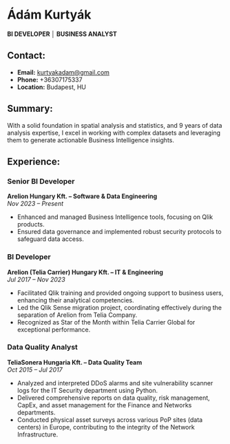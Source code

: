 # Ádám Kurtyák
**BI DEVELOPER │ BUSINESS ANALYST**

## Contact:
- **Email:** kurtyakadam@gmail.com
- **Phone:** +36307175337
- **Location:** Budapest, HU

## Summary:
With a solid foundation in spatial analysis and statistics, and 9 years of data analysis expertise, I excel in working with complex datasets and leveraging them to generate actionable Business Intelligence insights.

## Experience:

### Senior BI Developer
**Arelion Hungary Kft. – Software & Data Engineering**  
*Nov 2023 – Present*
- Enhanced and managed Business Intelligence tools, focusing on Qlik products.
- Ensured data governance and implemented robust security protocols to safeguard data access.

### BI Developer
**Arelion (Telia Carrier) Hungary Kft. – IT & Engineering**  
*Jul 2017 – Nov 2023*
- Facilitated Qlik training and provided ongoing support to business users, enhancing their analytical competencies.
- Led the Qlik Sense migration project, coordinating effectively during the separation of Arelion from Telia Company.
- Recognized as Star of the Month within Telia Carrier Global for exceptional performance.

### Data Quality Analyst
**TeliaSonera Hungaria Kft. – Data Quality Team**  
*Oct 2015 – Jul 2017*
- Analyzed and interpreted DDoS alarms and site vulnerability scanner logs for the IT Security department using Python.
- Delivered comprehensive reports on data quality, risk management, CapEx, and asset management for the Finance and Networks departments.
- Conducted physical asset surveys across various PoP sites (data centers) in Europe, contributing to the integrity of the Network Infrastructure.
